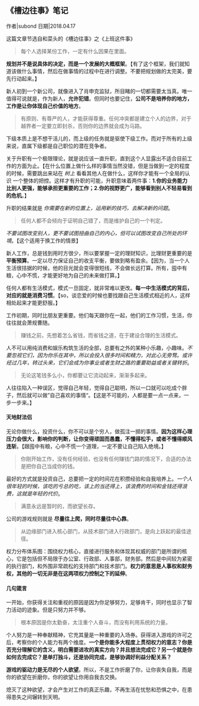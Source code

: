 ## 《槽边往事》笔记

作者|subond
日期|2018.04.17

这篇文章节选自和菜头的《槽边往事》之《上班这件事》

> 每个人选择某份工作，一定有什么因果在里面。

**规划并不是说具体的决定，而是一个发展的大概框架**。【有了这个框架，我们就知道该做什么事情，然后在做事情的过程中在进行调整。不要把规划做的太完美，要先行动起来。】

新人初到一个新公司，就像进入了肖申克监狱，所目睹的一切都需要太当真。唯一值得可说就是，作为新人，**允许犯错**。但同时也要记住，**公司不是培养你的地方，工作是让你体现自己价值的地方**。

> 有原则、有尊严的人，才能获得尊重。任何冲突都是建立个人的边界，对于越界者一定要立即封杀，否则你的边界就会成为马路。

下级本质上是不想干活儿的，而上级的任务就是驱使下级工作。而对于所有的上级来说，直属下级都是自己职位的潜在竞争者。

关于升职有一个极限理论，就是说应该一直升职，直到这个人显露出不适合目前工作的方面为止。【在什么位置上做什么样的事情当然没错，但是当做到一定的程度的时候，需要跳出来站在 *树上* 看看其他人在做什么，这样你才能有一个全局的认识 一个整体的把控。这样才有升职的可能，升职意味着两件事：**1.你的业务能力比别人更强，能够承担更重要的工作；2.你的视野更广，能够看到别人不轻易看到的危机**。】

升职的结果就是 *你需要在新的位置上，运用新的技巧，去解决新的问题*。

> 任何人都不会倾向于证明自己错了，而是维护自己的一个判定。

*不要试图改变别人，更不要试图扭曲自己的内心，但可以试图改变自己所处的环境*。【这个适用于换工作的情景】

新人工作，总是钱到用时方很少，所以要掌握一定的理财知识，比理财更重要的是 **平衡预算**。一定以尽力保证自己的收支平衡，要做到略有盈余。【因为，当一个人生活很拮据的时候，他的目光就会变得很短线，不会做长远打算。所有，囤中有粮，心中不慌，才能更好地为自己的未来做打算。】

任何人都有生活模式，模式一旦固定，就非常难以更改。**每一中生活模式的背后，对应的就是消费习惯**。【so，谈恋爱的时候也要找跟自己生活模式相近的人，这样相处起来才能更舒服。】

工作初期，同时比朋友更重要。他们每天跟你在一起，他们的工作习惯，生活，你往往就会萧规曹随。

> 赚钱之前，先想着怎么省钱，而省钱之道，在于建设合理的生活模式。

人不可以用纯消费和娱乐构筑生活的全部，总要有之外的某种小乐趣，小趣味。*不要忽视它们，因为你乐在其中，所以会投入很多时间和精力，对此心无旁骛。或许经过几年，转过头来，它们会成为你事业或者生财之路的重要助益或者关键转折*。

> 无论这笔钱多么小，你都要让它流动起来，渐渐多起来。

人往往陷入一种误区，觉得自己年轻，觉得自己聪明，所以一口就可以吃成个胖子，然后就可以做”自己喜欢的事情“。【这是不可能的，人都是要一点一点来，一步一步来。】

#### 天地财法侣

无论你做什么，投资什么，你不可以是个穷人，做孤注一掷的事情。**因为这样心理压力会很大，影响你的判断，让你变得顽固而愚蠢，不懂得松手，或者不懂得顺风连斩**。【跟囤中有粮，心中不慌一个道理，一定不要让自己陷入绝境。】

> 你刚开始工作，没有任何经验，也没有任何赚钱门路的情况下，合适的办法是把你自己当成你的钱。

最好的方式就是投资自己，总要把一定的时间花在积攒经验和自我培养上。*一个人很年轻的时候，该吃的亏总的吃，该上的当还得上，该浪费的时间和金钱还得浪费，这就是年轻的代价*。

> 满意永远是暂时的，而欲望长存。

公司的游戏规则就是 **尽量往上爬，同时尽量往中心靠**。

> 从边缘部门进入核心部门，从技术部门进入行政部门，是向上跃起的最佳途径。

权力分布体系图：围绕权力核心，直接进行服务和体现其权威的部门是所谓的核心，它是包括但不局限于办公室、行政部、人事部，财务部。然后是中间较为紧密的执行部门，和外围非常疏松的支持部门和技术部门。**权力的意思是人事权和财务权，其他的一切无非是在这两项权力控制之下的延伸**。

#### 几句箴言

一开始，你获得关注和重视的原因是因为你足够努力，足够肯干，同时也显示了智力活动的迹象。但是只努力并不够。

> 根本原因是你太勤奋，太注重个人奋斗，而没有利用系统的力量。

个人努力是一种奉献精神，它充其量是一种重要的入场券。获得进入游戏的许可之后，考察你的个人能力有两个维度。**一个是你能多大程度上贯彻权力的意志？你是否充分理解它的含义，明白需要进攻的真实方向？并且想法完成它？另一个就是你如何去完成它？是单打独斗，还是协同完成，是够协调好利益分配关系？**

**游戏的驱动力是无尽的个人欲望**。所以，不是工作折磨了你，让你丧失自我，而是你的欲望在折磨你，你的欲望让你用自我去交换。

熄灭了这种欲望，才会产生对工作的真正乐趣，不再生活在忧愁和恐惧之中，在患得患失之间辗转到天明。

